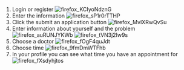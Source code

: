 1. Login or register
![firefox_KCIyoNdznG](https://github.com/user-attachments/assets/70e662e7-b609-42d3-9281-98847a427b41)
2. Enter the information
![firefox_sP1r0rTTHP](https://github.com/user-attachments/assets/94b5c09c-b692-4e63-abd8-a262015b379e)
3. Click the submit an application button
![firefox_MvlXRwQvSu](https://github.com/user-attachments/assets/69b5d3e6-ece6-4cb9-8561-7b72ae62301b)
4. Enter information about yourself and the problem
![firefox_auRUNJYKWb](https://github.com/user-attachments/assets/d364abfe-36d5-4478-9a7d-0d2ff641f870)
![firefox_tVN3j2Iw9s](https://github.com/user-attachments/assets/e46832ca-5270-4239-837a-9e5fa7bbfe2d)
5. Choose a doctor
![firefox_fOgF4quJdt](https://github.com/user-attachments/assets/8a7600f2-c778-4f3c-b9f0-5a1aa0006231)
6. Choose time
![firefox_9fmDmWTFhb](https://github.com/user-attachments/assets/2dbf584b-a7b2-4459-b65e-dc03c0c7cbc3)
7. In your profile you can see what time you have an appointment for
![firefox_fXsdyhjtos](https://github.com/user-attachments/assets/c2836d59-fa5a-4369-8284-bb097b5eb24f)

